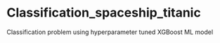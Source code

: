 # Classification_spaceship_titanic
Classification problem using hyperparameter tuned XGBoost ML model
